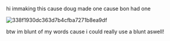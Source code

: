 hi immaking this cause doug made one cause bon had one



![338f1930dc363d7b4cfba7271b8ea9df](https://github.com/user-attachments/assets/d4a8f782-c941-497f-bece-62c455e7ce24)

btw im blunt of my words cause i could really use a blunt aswell!
